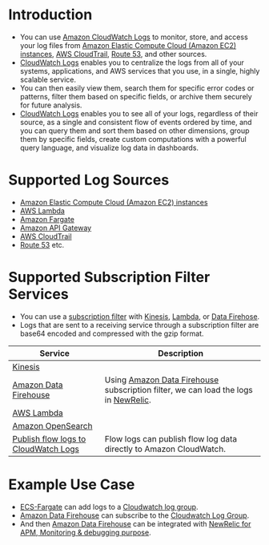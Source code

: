 # Introduction
- You can use [Amazon CloudWatch Logs](https://docs.aws.amazon.com/AmazonCloudWatch/latest/logs/WhatIsCloudWatchLogs.html) to monitor, store, and access your log files from [Amazon Elastic Compute Cloud (Amazon EC2) instances](../../3_ComputeServices/AmazonEC2/Readme.md), [AWS CloudTrail](../AWSCloudTrail.md), [Route 53](../../1_NetworkingAndContentDelivery/1_EdgeNetworking/AmazonRoute53/Readme.md), and other sources.
- [CloudWatch Logs]() enables you to centralize the logs from all of your systems, applications, and AWS services that you use, in a single, highly scalable service. 
- You can then easily view them, search them for specific error codes or patterns, filter them based on specific fields, or archive them securely for future analysis. 
- [CloudWatch Logs]() enables you to see all of your logs, regardless of their source, as a single and consistent flow of events ordered by time, and you can query them and sort them based on other dimensions, group them by specific fields, create custom computations with a powerful query language, and visualize log data in dashboards.

# Supported Log Sources
- [Amazon Elastic Compute Cloud (Amazon EC2) instances](../../3_ComputeServices/AmazonEC2/Readme.md)
- [AWS Lambda](../../3_ComputeServices/AWSLambda/Readme.md)
- [Amazon Fargate](../../3_ComputeServices/AWSFargate.md)
- [Amazon API Gateway](../../1_NetworkingAndContentDelivery/2_ApplicationNetworking/AmazonAPIGateway/Readme.md)
- [AWS CloudTrail](../AWSCloudTrail.md)
- [Route 53](../../1_NetworkingAndContentDelivery/1_EdgeNetworking/AmazonRoute53/Readme.md) etc.

# Supported Subscription Filter Services
- You can use a [subscription filter](https://docs.aws.amazon.com/AmazonCloudWatch/latest/logs/SubscriptionFilters.html) with [Kinesis](../../5_MessageBrokerServices/AmazonKinesis/Readme.md), [Lambda](../../3_ComputeServices/AWSLambda/Readme.md), or [Data Firehose](../../10_BigDataServices/DataConnectors/AmazonDataFirehouse/Readme.md). 
- Logs that are sent to a receiving service through a subscription filter are base64 encoded and compressed with the gzip format.

| Service                                                                                                     | Description                                                                                                                                                                                                                                                                       |
|-------------------------------------------------------------------------------------------------------------|-----------------------------------------------------------------------------------------------------------------------------------------------------------------------------------------------------------------------------------------------------------------------------------|
| [Kinesis](../../5_MessageBrokerServices/AmazonKinesis/Readme.md)                                            |                                                                                                                                                                                                                                                                                   |
| [Amazon Data Firehouse](../../10_BigDataServices/DataConnectors/AmazonDataFirehouse/Readme.md)              | Using [Amazon Data Firehouse](../../10_BigDataServices/DataConnectors/AmazonDataFirehouse/Readme.md) subscription filter, we can load the logs in [NewRelic](https://docs.newrelic.com/docs/logs/forward-logs/stream-logs-using-kinesis-data-firehose/). |
| [AWS Lambda](../../3_ComputeServices/AWSLambda/Readme.md)                                                   |                                                                                                                                                                                                                                                                                   |
| [Amazon OpenSearch](../../6_DatabaseServices/AmazonOpenSearch/Readme.md)                          |                                                                                                                                                                                                                                                                                   |
| [Publish flow logs to CloudWatch Logs](https://docs.aws.amazon.com/vpc/latest/userguide/flow-logs-cwl.html) | Flow logs can publish flow log data directly to Amazon CloudWatch.                                                                                                                                                                                                                |

# Example Use Case
- [ECS-Fargate](../../3_ComputeServices/AWSFargate.md) can add logs to a [Cloudwatch log group]().
- [Amazon Data Firehouse](../../10_BigDataServices/DataConnectors/AmazonDataFirehouse/Readme.md) can subscribe to the [Cloudwatch Log Group]().
- And then [Amazon Data Firehouse](../../10_BigDataServices/DataConnectors/AmazonDataFirehouse/Readme.md) can be integrated with [NewRelic for APM, Monitoring & debugging purpose](https://docs.newrelic.com/docs/logs/forward-logs/stream-logs-using-kinesis-data-firehose/).
